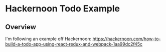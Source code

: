 # Hackernoon Todo Example
## Overview
I'm following an example off Hackernoon: https://hackernoon.com/how-to-build-a-todo-app-using-react-redux-and-webpack-1aa99dc2f45c